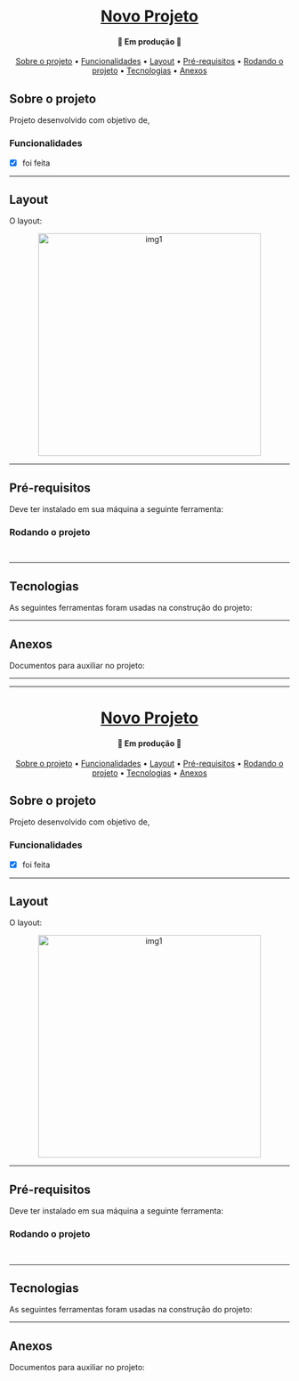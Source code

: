 <h1 align="center">
    <a href="#" alt="">Novo Projeto</a>
</h1>

<h4 align="center">
	🚧 Em produção 🚧
</h4>

<p align="center">
 <a href="#sobre-o-projeto">Sobre o projeto</a> •
 <a href="#funcionalidades">Funcionalidades</a> • 
 <a href="#layout">Layout</a> • 
 <a href="#pré-requisitos">Pré-requisitos</a> •
 <a href="#rodando-o-projeto">Rodando o projeto</a> •
 <a href="#tecnologias">Tecnologias</a> •
 <a href="#anexos">Anexos</a>
</p>

## Sobre o projeto
Projeto desenvolvido com objetivo de, 


### Funcionalidades
- [x] foi feita

---
## Layout
O layout:

<p align="center" style="display: flex; align-items: flex-start; justify-content: center;">
  <img alt="img1" title="#img1" src="./assets" width="400px">
</p>

---
## Pré-requisitos
Deve ter instalado em sua máquina a seguinte ferramenta:

### Rodando o projeto
```bash



```
---
## Tecnologias
As seguintes ferramentas foram usadas na construção do projeto:
 

---
## Anexos
Documentos para auxiliar no projeto:


---


---
<h1 align="center">
    <a href="#" alt="">Novo Projeto</a>
</h1>

<h4 align="center">
	🚧 Em produção 🚧
</h4>

<p align="center">
 <a href="#sobre-o-projeto">Sobre o projeto</a> •
 <a href="#funcionalidades">Funcionalidades</a> • 
 <a href="#layout">Layout</a> • 
 <a href="#pré-requisitos">Pré-requisitos</a> •
 <a href="#rodando-o-projeto">Rodando o projeto</a> •
 <a href="#tecnologias">Tecnologias</a> •
 <a href="#anexos">Anexos</a>
</p>

## Sobre o projeto
Projeto desenvolvido com objetivo de, 


### Funcionalidades
- [x] foi feita

---
## Layout
O layout:

<p align="center" style="display: flex; align-items: flex-start; justify-content: center;">
  <img alt="img1" title="#img1" src="./assets" width="400px">
</p>

---
## Pré-requisitos
Deve ter instalado em sua máquina a seguinte ferramenta:

### Rodando o projeto
```bash



```
---
## Tecnologias
As seguintes ferramentas foram usadas na construção do projeto:
 

---
## Anexos
Documentos para auxiliar no projeto:


